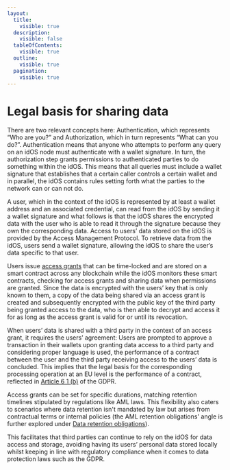 ```yaml
---
layout:
  title:
    visible: true
  description:
    visible: false
  tableOfContents:
    visible: true
  outline:
    visible: true
  pagination:
    visible: true
---
```


# Legal basis for sharing data&#x20;

There are two relevant concepts here: Authentication, which represents “Who are you?” and Authorization, which in turn represents “What can you do?”. Authentication means that anyone who attempts to perform any query on an idOS node must authenticate with a wallet signature. In turn, the authorization step grants permissions to authenticated parties to do something within the idOS. This means that all queries must include a wallet signature that establishes that a certain caller controls a certain wallet and in parallel, the idOS contains rules setting forth what the parties to the network can or can not do.

A user, which in the context of the idOS is represented by at least a wallet address and an associated credential, can read from the idOS by sending it a wallet signature and what follows is that the idOS shares the encrypted data with the user who is able to read it through the signature because they own the corresponding data. Access to users’ data stored on the idOS is provided by the Access Management Protocol. To retrieve data from the idOS, users send a wallet signature, allowing the idOS to share the user’s data specific to that user.

Users issue [access grants](../../how-it-works/functionality/granting-data-access.md) that can be time-locked and are stored on a smart contract across any blockchain while the idOS monitors these smart contracts, checking for access grants and sharing data when permissions are granted. Since the data is encrypted with the users’ key that is only known to them, a copy of the data being shared via an access grant is created and subsequently encrypted with the public key of the third party being granted access to the data, who is then able to decrypt and access it for as long as the access grant is valid for or until its revocation.

When users’ data is shared with a third party in the context of an access grant, it requires the users’ agreement: Users are prompted to approve a transaction in their wallets upon granting data access to a third party and considering proper language is used, the performance of a contract between the user and the third party receiving access to the users’ data is concluded. This implies that the legal basis for the corresponding processing operation at an EU level is the performance of a contract, reflected in [Article 6 1 (b)](https://gdpr-info.eu/art-6-gdpr/) of the GDPR.&#x20;

Access grants can be set for specific durations, matching retention timelines stipulated by regulations like AML laws. This flexibility also caters to scenarios where data retention isn't mandated by law but arises from contractual terms or internal policies (the AML retention obligations' angle is further explored under [Data retention obligations](../identity-data-for-obligated-entities/data-retention-obligations.md)).&#x20;

This facilitates that third parties can continue to rely on the idOS for data access and storage, avoiding having its users’ personal data stored locally whilst keeping in line with regulatory compliance when it comes to data protection laws such as the GDPR.
